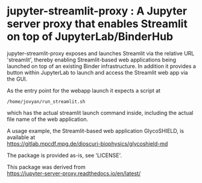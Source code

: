 # jupyter-streamlit-proxy : A Jupyter server proxy that enables Streamlit on top of JupyterLab/BinderHub

jupyter-streamlit-proxy exposes and launches Streamlit via the relative URL
'streamlit', thereby enabling Streamlit-based web applications being launched
on top of an existing Binder infrastructure.  In addition it provides a button
within JupyterLab to launch and access the Streamlit web app via the GUI.

As the entry point for the webapp launch it expects a script at

`/home/jovyan/run_streamlit.sh`

which has the actual streamlit launch command inside, including the actual
file name of the web application.

A usage example, the Streamlit-based web application GlycoSHIELD, is available at   
https://gitlab.mpcdf.mpg.de/dioscuri-biophysics/glycoshield-md

The package is provided as-is, see 'LICENSE'.

This package was derived from   
https://jupyter-server-proxy.readthedocs.io/en/latest/
